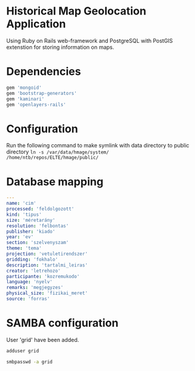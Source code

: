 # Historical Map Geolocation Application

Using Ruby on Rails web-framework and PostgreSQL with PostGIS extenstion for storing information on maps.

# Dependencies

```ruby
gem 'mongoid'
gem 'bootstrap-generators'
gem 'kaminari'
gem 'openlayers-rails'
```

# Configuration
Run the following command to make symlink with data directory to public directory
```ln -s /var/data/hmage/system/ /home/ntb/repos/ELTE/hmage/public/```


# Database mapping
```yaml
---
name: 'cim'
processed: 'feldolgozott'
kind: 'tipus'
size: 'méretarány'
resolution: 'felbontas'
publisher: 'kiado'
year: 'ev'
section: 'szelvenyszam'
theme: 'tema'
projection: 'vetuletirendszer'
gridding: 'fokhalo'
description: 'tartalmi_leiras'
creator: 'letrehozo'
participante: 'kozremukodo'
language: 'nyelv'
remarks: 'megjegyzes'
physical_size: 'fizikai_meret'
source: 'forras'
```

# SAMBA configuration

User 'grid' have been added.
```bash
adduser grid

smbpasswd -a grid
```

